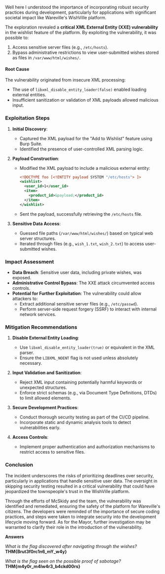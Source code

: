 Well here I understood the importance of incorporating robust security practices during development, particularly for applications with significant societal impact like Wareville's WishVille platform.

The exploration revealed a **critical XML External Entity (XXE) vulnerability** in the wishlist feature of the platform. By exploiting the vulnerability, it was possible to:
1. Access sensitive server files (e.g., `/etc/hosts`).
2. Bypass administrative restrictions to view user-submitted wishes stored as files in `/var/www/html/wishes/`.

#### **Root Cause**
The vulnerability originated from insecure XML processing:
- The use of `libxml_disable_entity_loader(false)` enabled loading external entities.
- Insufficient sanitization or validation of XML payloads allowed malicious input.

### **Exploitation Steps**
1. **Initial Discovery**: 
   - Captured the XML payload for the "Add to Wishlist" feature using Burp Suite.
   - Identified the presence of user-controlled XML parsing logic.
   
2. **Payload Construction**: 
   - Modified the XML payload to include a malicious external entity:
     ```xml
     <!DOCTYPE foo [<!ENTITY payload SYSTEM "/etc/hosts"> ]>
     <wishlist>
       <user_id>1</user_id>
       <item>
         <product_id>&payload;</product_id>
       </item>
     </wishlist>
     ```
   - Sent the payload, successfully retrieving the `/etc/hosts` file.

3. **Sensitive Data Access**: 
   - Guessed file paths (`/var/www/html/wishes/`) based on typical web server structures.
   - Iterated through files (e.g., `wish_1.txt`, `wish_2.txt`) to access user-submitted wishes.

### **Impact Assessment**
- **Data Breach**: Sensitive user data, including private wishes, was exposed.
- **Administrative Control Bypass**: The XXE attack circumvented access controls.
- **Potential for Further Exploitation**: The vulnerability could allow attackers to:
  - Extract additional sensitive server files (e.g., `/etc/passwd`).
  - Perform server-side request forgery (SSRF) to interact with internal network services.

### **Mitigation Recommendations**
1. **Disable External Entity Loading**:
   - Use `libxml_disable_entity_loader(true)` or equivalent in the XML parser.
   - Ensure the `LIBXML_NOENT` flag is not used unless absolutely necessary.

2. **Input Validation and Sanitization**:
   - Reject XML input containing potentially harmful keywords or unexpected structures.
   - Enforce strict schemas (e.g., via Document Type Definitions, DTDs) to limit allowed elements.

3. **Secure Development Practices**:
   - Conduct thorough security testing as part of the CI/CD pipeline.
   - Incorporate static and dynamic analysis tools to detect vulnerabilities early.

4. **Access Controls**:
   - Implement proper authentication and authorization mechanisms to restrict access to sensitive files.

### **Conclusion**
The incident underscores the risks of prioritizing deadlines over security, particularly in applications that handle sensitive user data. The oversight in skipping security testing resulted in a critical vulnerability that could have jeopardized the townspeople's trust in the WishVille platform.

Through the efforts of McSkidy and the team, the vulnerability was identified and remediated, ensuring the safety of the platform for Wareville's citizens. The developers were reminded of the importance of secure coding practices, and steps were taken to integrate security into the development lifecycle moving forward. As for the Mayor, further investigation may be warranted to clarify their role in the introduction of the vulnerability.

**Answers**

*What is the flag discovered after navigating through the wishes?* **THM{Brut3f0rc1n6_mY_w4y}**

*What is the flag seen on the possible proof of sabotage?* **THM{m4y0r_m4lw4r3_b4ckd00rs}**
